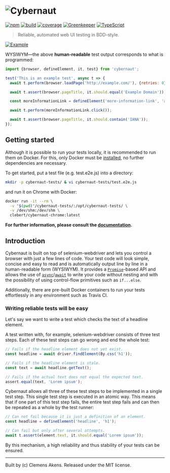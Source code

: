 # ![Cybernaut][logo-svg]

[![npm][npm-cybernaut-badge]][npm-cybernaut]
[![build][travis-ci-badge]][travis-ci]
[![coverage][coveralls-badge]][coveralls]
[![Greenkeeper][greenkeeper-badge]][greenkeeper]
[![TypeScript][typescript-badge]][typescript]

> Reliable, automated web UI testing in BDD-style.

[![Example][example-png]][example-png]

WYSIWYM—the above **human-readable** test output corresponds to what is programmed:

```js
import {browser, defineElement, it, test} from 'cybernaut';

test('This is an example test', async t => {
  await t.perform(browser.loadPage('http://example.com/'), {retries: 0});

  await t.assert(browser.pageTitle, it.should.equal('Example Domain'));

  const moreInformationLink = defineElement('more-information-link', 'a');

  await t.perform(moreInformationLink.click());

  await t.assert(browser.pageTitle, it.should.contain('IANA'));
});
```

## Getting started

Although it is possible to run your tests locally, it is recommended to run them on Docker. For this, only Docker must be [installed][docker-installation], no further dependencies are necessary.

To get started, put a test file (e.g. test.e2e.js) into a directory:

```sh
mkdir -p cybernaut-tests/ & vi cybernaut-tests/test.e2e.js
```

and run it on Chrome with Docker:

```sh
docker run -it --rm \
  -v "$(pwd)"/cybernaut-tests/:/opt/cybernaut-tests/ \
  -v /dev/shm:/dev/shm \
  clebert/cybernaut-chrome:latest
```

**For further information, please consult the [documentation][documentation].**

## Introduction

Cybernaut is built on top of selenium-webdriver and lets you control a browser with just a few lines of code.
Your test code will look simple, concise and easy to read and is automatically output line by line in a human-readable form (WYSIWYM).
It provides a [`Promise`][mdn-promise]-based API and allows the use of [`async`][mdn-async]/[`await`][mdn-await] to write your code without nesting and with the possibility of using control-flow primitives such as `if...else`.

Additionally, there are pre-built Docker containers to run your tests effortlessly in any environment such as Travis CI.

### Writing reliable tests will be easy

Let's say we want to write a test which checks the text of a headline element.

A test written with, for example, selenium-webdriver consists of three test steps.
Each of these test steps can go wrong and end the whole test:

```js
// Fails if the headline element does not yet exist.
const headline = await driver.findElement(By.css('h1'));

// Fails if the headline element is stale.
const text = await headline.getText();

// Fails if the actual text does not equal the expected text.
assert.equal(text, 'Lorem ipsum');
```

Cybernaut allows all three of these test steps to be implemented in a single test step. This single test step is executed in an atomic way.
This means that if one part of this test step fails, the entire test step fails and can then be repeated as a whole by the test runner:

```js
// Can not fail because it is just a definition of an element.
const headline = defineElement('headline', 'h1');

// Can fail but only after several attempts.
await t.assert(element.text, it.should.equal('Lorem ipsum'));
```

By this mechanism, a high reliability and thus stability of your tests can be ensured.

---
Built by (c) Clemens Akens. Released under the MIT license.

[coveralls]: https://coveralls.io/github/clebert/cybernaut?branch=master
[coveralls-badge]: https://coveralls.io/repos/github/clebert/cybernaut/badge.svg?branch=master
[docker-installation]: https://docs.docker.com/engine/installation/
[documentation]: https://cybernaut.js.org/docs/overview/starting-cybernaut.html
[example]: https://github.com/clebert/cybernaut/tree/master/example
[example-png]: https://clebert.github.io/cybernaut/images/example.png
[greenkeeper]: https://greenkeeper.io/
[greenkeeper-badge]: https://badges.greenkeeper.io/clebert/cybernaut.svg
[logo-svg]: https://clebert.github.io/cybernaut/images/logo.svg
[mdn-async]: https://developer.mozilla.org/en-US/docs/Web/JavaScript/Reference/Statements/async_function
[mdn-await]: https://developer.mozilla.org/en-US/docs/Web/JavaScript/Reference/Operators/await
[mdn-promise]: https://developer.mozilla.org/en-US/docs/Web/JavaScript/Reference/Global_Objects/Promise
[npm-cybernaut]: https://www.npmjs.com/package/cybernaut
[npm-cybernaut-badge]: https://img.shields.io/npm/v/cybernaut.svg?maxAge=3600
[travis-ci]: https://travis-ci.org/clebert/cybernaut
[travis-ci-badge]: https://travis-ci.org/clebert/cybernaut.svg?branch=master
[typescript]: http://www.typescriptlang.org/
[typescript-badge]: https://img.shields.io/badge/TypeScript-friendly-blue.svg
